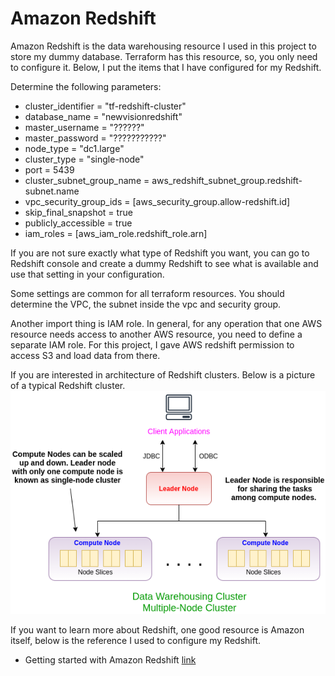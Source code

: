 # Amazon Redshift

Amazon Redshift is the data warehousing resource I used in this project to store my dummy database. Terraform has this resource, so, you only need to configure it. Below, I put the items that I have configured for my Redshift. 

Determine the following parameters:
 - cluster_identifier = "tf-redshift-cluster"
 - database_name      = "newvisionredshift"
 - master_username    = "??????"
 - master_password    = "???????????"
 - node_type          = "dc1.large"
 - cluster_type       = "single-node"
 - port               = 5439
 - cluster_subnet_group_name = aws_redshift_subnet_group.redshift-subnet.name
 - vpc_security_group_ids = [aws_security_group.allow-redshift.id]
 - skip_final_snapshot = true
 - publicly_accessible = true
 - iam_roles = [aws_iam_role.redshift_role.arn]

If you are not sure exactly what type of Redshift you want, you can go to Redshift console and create a dummy Redshift to see what is available and use that setting in your configuration. 

Some settings are common for all terraform resources. You should determine the VPC, the subnet inside the vpc and security group. 

Another import thing is IAM role. In general, for any operation that one AWS resource needs access to another AWS resource, you need to define a separate IAM role. For this project, I gave AWS redshift permission to access S3 and load data from there.


If you are interested in architecture of Redshift clusters. Below is a picture of a typical Redshift cluster. 
![alt text](pictures/Redshift_architecture.png "Amazon Redshift Architecture")


If you want to learn more about Redshift, one good resource is Amazon itself, below is the reference I used to configure my Redshift. 
- Getting started with Amazon Redshift [link](https://docs.aws.amazon.com/redshift/latest/gsg/getting-started.html)

